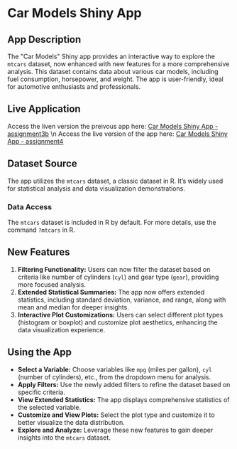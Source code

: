 # Car Models Shiny App

## App Description
The "Car Models" Shiny app provides an interactive way to explore the `mtcars` dataset, now enhanced with new features for a more comprehensive analysis. This dataset contains data about various car models, including fuel consumption, horsepower, and weight. The app is user-friendly, ideal for automotive enthusiasts and professionals.

## Live Application
Access the liven version the preivous app here: [Car Models Shiny App - assignment3b](https://yuefengzhao.shinyapps.io/assignment4/)
\n
Access the live version of the app here: [Car Models Shiny App - assignment4](https://yuefengzhao.shinyapps.io/assignment4/)

## Dataset Source
The app utilizes the `mtcars` dataset, a classic dataset in R. It’s widely used for statistical analysis and data visualization demonstrations.

### Data Access
The `mtcars` dataset is included in R by default. For more details, use the command `?mtcars` in R.

## New Features
1. **Filtering Functionality:** Users can now filter the dataset based on criteria like number of cylinders (`cyl`) and gear type (`gear`), providing more focused analysis.
2. **Extended Statistical Summaries:** The app now offers extended statistics, including standard deviation, variance, and range, along with mean and median for deeper insights.
3. **Interactive Plot Customizations:** Users can select different plot types (histogram or boxplot) and customize plot aesthetics, enhancing the data visualization experience.

## Using the App
- **Select a Variable:** Choose variables like `mpg` (miles per gallon), `cyl` (number of cylinders), etc., from the dropdown menu for analysis.
- **Apply Filters:** Use the newly added filters to refine the dataset based on specific criteria.
- **View Extended Statistics:** The app displays comprehensive statistics of the selected variable.
- **Customize and View Plots:** Select the plot type and customize it to better visualize the data distribution.
- **Explore and Analyze:** Leverage these new features to gain deeper insights into the `mtcars` dataset.
